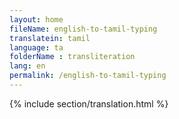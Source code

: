 ```yaml
--- 
layout: home 
fileName: english-to-tamil-typing
translatein: tamil
language: ta
folderName : transliteration
lang: en
permalink: /english-to-tamil-typing
---
```

{% include section/translation.html %}